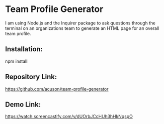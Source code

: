 # Team Profile Generator
I am using Node.js and the Inquirer package to ask questions through the terminal on an organizations team to generate an HTML page for an overall team profile.

## Installation:
npm install

## Repository Link:
https://github.com/acuson/team-profile-generator

## Demo Link:
https://watch.screencastify.com/v/dUOrbJCcHUh3hHkNqspO
